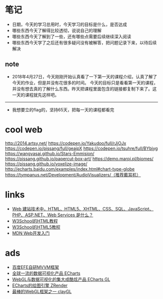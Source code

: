 # 笔记

- 日期，今天的学习总用时，今天学习的目标是什么，是否达成
- 哪些东西今天了解得比较透彻，说说自己的理解
- 哪些东西今天了解到了一些，还有哪些点需要后续继续深入阅读
- 哪些东西今天学了之后还有很多疑问没有被解答，把问题记录下来，以待后续解决

## note
-   2018年4月27日，今天刚刚开始认真看了一下第一天的课程介绍，认真了解了今天的作业，但是并没有花很多的时间。
    今天的目标只是看看第一天的课程，并没有想去真的了解什么东西。昨天把课程里面包含的链接都复制下来了。这一天的课程就先这样吧。
---
-   我想要立的flag的，坚持65天，把每一天的课程都看完


# cool web

http://2014.artsy.net/
https://codepen.io/Yakudoo/full/rJjOJx
https://codepen.io/pissang/full/geajpX
https://codepen.io/tsuhre/full/BYbjyg
https://wangyasai.github.io/Stars-Emmision/
https://pissang.github.io/papercut-box-art/
https://demo.marpi.pl/biomes/
https://pissang.github.io/voxelize-image/
http://echarts.baidu.com/examples/index.html#chart-type-globe
https://tympanus.net/Development/AudioVisualizers/（推荐戴耳机）


# links

<ul>
<li><a href="https://www.zhihu.com/question/22689579">Web 建站技术中，HTML、HTML5、XHTML、CSS、SQL、JavaScript、PHP、ASP.NET、Web Services 是什么？</a></li>
<li><a href="http://www.w3school.com.cn/html/index.asp">W3School的HTML教程</a></li>
<li><a href="http://www.w3school.com.cn/html5/index.asp">W3School的HTML5教程</a></li>
<li><a href="https://developer.mozilla.org/zh-CN/docs/Learn/Getting_started_with_the_web">MDN Web开发入门</a></li>
</ul>

# ads 

<ul>
<li><a href="https://github.com/baidu/san">百度EFE自研MVVM框架</a></li>
<li><a href="https://github.com/apache/incubator-echarts">全球一流的数据可视化产品 ECharts</a></li>
<li><a href="https://github.com/ecomfe/echarts-gl">WebGL与数据可视化的集大成酷炫产品 ECharts GL</a></li>
<li><a href="https://github.com/ecomfe/zrender">ECharts的绘图引擎 ZRender</a></li>
<li><a href="https://github.com/pissang/claygl">最棒的WebGL框架之一 clayGL</a></li>
</ul>
